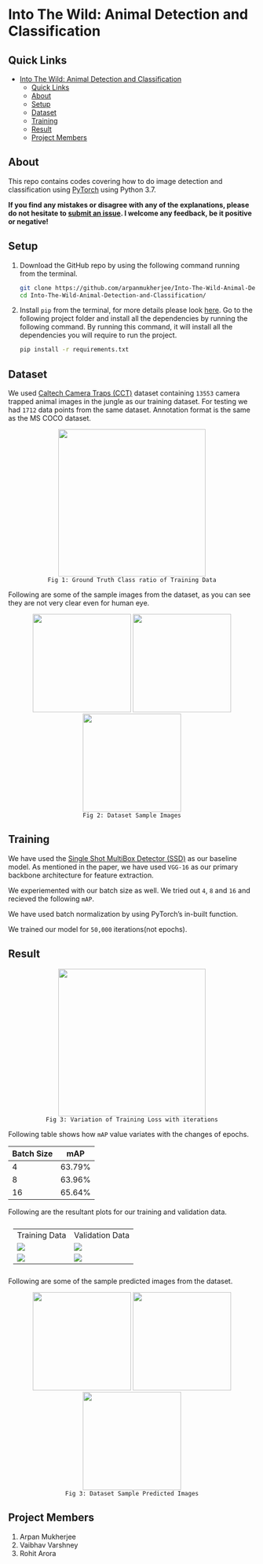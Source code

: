# Into The Wild: Animal Detection and Classification

## Quick Links

- [Into The Wild: Animal Detection and Classification](#into-the-wild-animal-detection-and-classification)
  - [Quick Links](#quick-links)
  - [About](#about)
  - [Setup](#setup)
  - [Dataset](#dataset)
  - [Training](#training)
  - [Result](#result)
  - [Project Members](#project-members)

## About

This repo contains codes covering how to do image detection and classification using [PyTorch](https://github.com/pytorch/pytorch) using Python 3.7.

**If you find any mistakes or disagree with any of the explanations, please do not hesitate to [submit an issue](https://github.com/arpanmukherjee/Into-The-Wild-Animal-Detection-and-Classification/issues/new). I welcome any feedback, be it positive or negative!**

## Setup

1. Download the GitHub repo by using the following command running from the terminal.

    ```bash
    git clone https://github.com/arpanmukherjee/Into-The-Wild-Animal-Detection-and-Classification.git
    cd Into-The-Wild-Animal-Detection-and-Classification/
    ```

2. Install `pip` from the terminal, for more details please look [here](https://pypi.org/project/pip/). Go to the following project folder and install all the dependencies by running the following command. By running this command, it will install all the dependencies you will require to run the project.

    ```bash
    pip install -r requirements.txt
    ```

## Dataset

We used [Caltech Camera Traps (CCT)](https://beerys.github.io/CaltechCameraTraps/) dataset containing `13553` camera trapped animal images in the jungle as our training dataset. For testing we had `1712` data points from the same dataset. Annotation format is the same as the MS COCO dataset.

<p align="center">
	<img src="images/ground_truth.jpeg" height='300px'/><br>
	<code>Fig 1: Ground Truth Class ratio of Training Data</code>
</p>

Following are some of the sample images from the dataset, as you can see they are not very clear even for human eye.

<p align="center">
	<img src="images/sample_1.jpeg" height='200px'/>
    <img src="images/sample_2.jpeg" height='200px'/>
    <img src="images/sample_3.jpeg" height='200px'/>
    <br>
	<code>Fig 2: Dataset Sample Images</code>
</p>

## Training

We have used the [Single Shot MultiBox Detector (SSD)](https://arxiv.org/abs/1512.02325) as our baseline model. As mentioned in the paper, we have used `VGG-16` as our primary backbone architecture for feature extraction.

We experiemented with our batch size as well. We tried out `4`, `8` and `16` and recieved the following `mAP`.

We have used batch normalization by using PyTorch’s in-built function.

We trained our model for `50,000` iterations(not epochs).

## Result

<p align="center">
	<img src="images/loss.jpeg" height='300px'/><br>
	<code>Fig 3: Variation of Training Loss with iterations</code>
</p>

Following table shows how `mAP` value variates with the changes of epochs.

| Batch Size | mAP    |
|------------|--------|
| 4          | 63.79% |
| 8          | 63.96% |
| 16         | 65.64% |

Following are the resultant plots for our training and validation data.

<table style="padding:10px">
    <tr>
        <td style="text-align: center"> Training Data </td>
        <td style="text-align: center"> Validation Data </td>
    </tr>
    <tr>
        <td>
            <img src="images/training_mAP.jpeg"/>
        </td>
        <td>
            <img src="images/testing_mAP.jpeg"/>
        </td>
    </tr>
    <tr>
        <td>
            <img src="images/training_predict.jpeg"/>
        </td>
        <td>
            <img src="images/testing_predict.jpeg"/>
        </td>
    </tr>
</table>

Following are some of the sample predicted images from the dataset.
<p align="center">
	<img src="images/predict_1.jpeg" height='200px'/>
    <img src="images/predict_2.jpeg" height='200px'/>
    <img src="images/predict_3.jpeg" height='200px'/>
    <br>
	<code>Fig 3: Dataset Sample Predicted Images</code>
</p>

## Project Members
1. Arpan Mukherjee
2. Vaibhav Varshney
3. Rohit Arora
